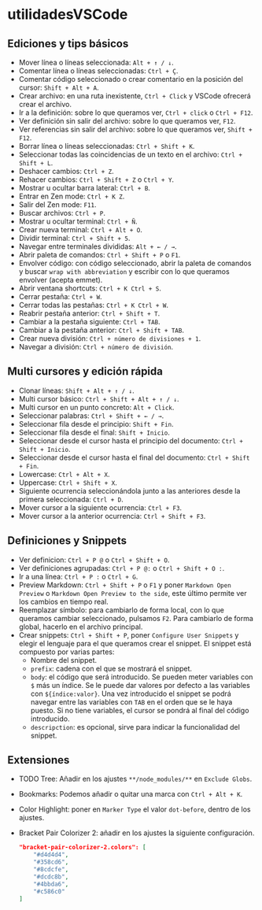 # utilidadesVSCode

## Ediciones y tips básicos

- Mover línea o líneas seleccionada: `Alt + ↑ / ↓`.
- Comentar línea o líneas seleccionadas: `Ctrl + Ç`.
- Comentar código seleccionado o crear comentario en la posición del cursor: `Shift + Alt + A`.
- Crear archivo: en una ruta inexistente, `Ctrl + Click` y VSCode ofrecerá crear el archivo.
- Ir a la definición: sobre lo que queramos ver, `Ctrl + click` o `Ctrl + F12`.
- Ver definición sin salir del archivo: sobre lo que queramos ver, `F12`.
- Ver referencias sin salir del archivo: sobre lo que queramos ver, `Shift + F12`.
- Borrar línea o líneas seleccionadas: `Ctrl + Shift + K`.
- Seleccionar todas las coincidencias de un texto en el archivo: `Ctrl + Shift + L`.
- Deshacer cambios: `Ctrl + Z`.
- Rehacer cambios: `Ctrl + Shift + Z` o `Ctrl + Y`.
- Mostrar u ocultar barra lateral: `Ctrl + B`.
- Entrar en Zen mode: `Ctrl + K Z`.
- Salir del Zen mode: `F11`.
- Buscar archivos: `Ctrl + P`.
- Mostrar u ocultar terminal: `Ctrl + Ñ`.
- Crear nueva terminal: `Ctrl + Alt + O`.
- Dividir terminal: `Ctrl + Shift + 5`.
- Navegar entre terminales divididas: `Alt + ← / →`.
- Abrir paleta de comandos: `Ctrl + Shift + P` o `F1`.
- Envolver código: con código seleccionado, abrir la paleta de comandos y buscar `wrap with abbreviation` y escribir con lo que queramos envolver (acepta emmet).
- Abrir ventana shortcuts: `Ctrl + K Ctrl + S`.
- Cerrar pestaña: `Ctrl + W`.
- Cerrar todas las pestañas: `Ctrl + K Ctrl + W`.
- Reabrir pestaña anterior: `Ctrl + Shift + T`.
- Cambiar a la pestaña siguiente: `Ctrl + TAB`.
- Cambiar a la pestaña anterior: `Ctrl + Shift + TAB`.
- Crear nueva división: `Ctrl + número de divisiones + 1`.
- Navegar a división: `Ctrl + número de división`.

## Multi cursores y edición rápida

- Clonar líneas: `Shift + Alt + ↑ / ↓`.
- Multi cursor básico: `Ctrl + Shift + Alt + ↑ / ↓`.
- Multi cursor en un punto concreto: `Alt + Click`.
- Seleccionar palabras: `Ctrl + Shift + ← / →`.
- Seleccionar fila desde el principio: `Shift + Fin`.
- Seleccionar fila desde el final: `Shift + Inicio`.
- Seleccionar desde el cursor hasta el principio del documento: `Ctrl + Shift + Inicio`.
- Seleccionar desde el cursor hasta el final del documento: `Ctrl + Shift + Fin`.
- Lowercase: `Ctrl + Alt + X`.
- Uppercase: `Ctrl + Shift + X`.
- Siguiente ocurrencia seleccionándola junto a las anteriores desde la primera seleccionada: `Ctrl + D`.
- Mover cursor a la siguiente ocurrencia: `Ctrl + F3`.
- Mover cursor a la anterior ocurrencia: `Ctrl + Shift + F3`.

## Definiciones y Snippets

- Ver definicion: `Ctrl + P @` o `Ctrl + Shift + O`.
- Ver definiciones agrupadas: `Ctrl + P @:` o `Ctrl + Shift + O :`.
- Ir a una línea: `Ctrl + P :` o `Ctrl + G`.
- Preview Markdown: `Ctrl + Shift + P` o `F1` y poner `Markdown Open Preview` o `Markdown Open Preview to the side`, este último permite ver los cambios en tiempo real.
- Reemplazar símbolo: para cambiarlo de forma local, con lo que queramos cambiar seleccionado, pulsamos `F2`. Para cambiarlo de forma global, hacerlo en el archivo principal.
- Crear snippets: `Ctrl + Shift + P`, poner `Configure User Snippets` y elegir el lenguaje para el que queramos crear el snippet. El snippet está compuesto por varias partes:
  - Nombre del snippet.
  - `prefix`: cadena con el que se mostrará el snippet.
  - `body`: el código que será introducido. Se pueden meter variables con `$` más un índice. Se le puede dar valores por defecto a las variables con `${índice:valor}`. Una vez introducido el snippet se podrá navegar entre las variables con `TAB` en el orden que se le haya puesto. Si no tiene variables, el cursor se pondrá al final del código introducido.
  - `descripction`: es opcional, sirve para indicar la funcionalidad del snippet.

## Extensiones

- TODO Tree: Añadir en los ajustes `**/node_modules/**` en `Exclude Globs`.
- Bookmarks: Podemos añadir o quitar una marca con `Ctrl + Alt + K`.
- Color Highlight: poner en `Marker Type` el valor `dot-before`, dentro de los ajustes.
- Bracket Pair Colorizer 2: añadir en los ajustes la siguiente configuración.

  ```json
  "bracket-pair-colorizer-2.colors": [
      "#d4d4d4",
      "#358cd6",
      "#8cdcfe",
      "#dcdc8b",
      "#4bbda6",
      "#c586c0"
  ]
  ```
